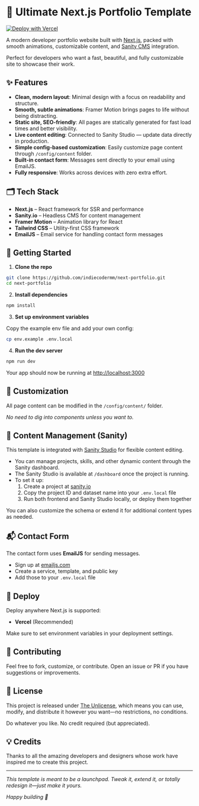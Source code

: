 # 🚀 Ultimate Next.js Portfolio Template

[![Deploy with Vercel](https://vercel.com/button)](https://vercel.com/new/git/external?repository-url=https://github.com/IndieCoderMM/next-portfolio)

A modern developer portfolio website built with [Next.js](https://nextjs.org), packed with smooth animations, customizable content, and [Sanity CMS](https://www.sanity.io) integration.

Perfect for developers who want a fast, beautiful, and fully customizable site to showcase their work.

## ✨ Features

- **Clean, modern layout**: Minimal design with a focus on readability and structure.
- **Smooth, subtle animations**: Framer Motion brings pages to life without being distracting.
- **Static site, SEO-friendly**: All pages are statically generated for fast load times and better visibility.
- **Live content editing**: Connected to Sanity Studio — update data directly in production.
- **Simple config-based customization**: Easily customize page content through `/config/content` folder.
- **Built-in contact form**: Messages sent directly to your email using EmailJS.
- **Fully responsive**: Works across devices with zero extra effort.

## 🗂 Tech Stack

- **Next.js** – React framework for SSR and performance
- **Sanity.io** – Headless CMS for content management
- **Framer Motion** – Animation library for React
- **Tailwind CSS** – Utility-first CSS framework
- **EmailJS** – Email service for handling contact form messages

## 🚀 Getting Started

1. **Clone the repo**

```bash
git clone https://github.com/indiecodermm/next-portfolio.git
cd next-portfolio
```

2. **Install dependencies**

```bash
npm install
```

3. **Set up environment variables**

Copy the example env file and add your own config:

```bash
cp env.example .env.local
```

4. **Run the dev server**

```bash
npm run dev
```

Your app should now be running at [http://localhost:3000](http://localhost:3000)

## 🧩 Customization

All page content can be modified in the `/config/content/` folder.

_No need to dig into components unless you want to._

## 📝 Content Management (Sanity)

This template is integrated with [Sanity Studio](https://www.sanity.io/) for flexible content editing.

- You can manage projects, skills, and other dynamic content through the Sanity dashboard.
- The Sanity Studio is available at `/dashboard` once the project is running.
- To set it up:
  1. Create a project at [sanity.io](https://www.sanity.io/)
  2. Copy the project ID and dataset name into your `.env.local` file
  3. Run both frontend and Sanity Studio locally, or deploy them together

You can also customize the schema or extend it for additional content types as needed.

## 📬 Contact Form

The contact form uses **EmailJS** for sending messages.

- Sign up at [emailjs.com](https://www.emailjs.com/)
- Create a service, template, and public key
- Add those to your `.env.local` file

## 🧪 Deploy

Deploy anywhere Next.js is supported:

- **Vercel** (Recommended)

Make sure to set environment variables in your deployment settings.

## 🤝 Contributing

Feel free to fork, customize, or contribute. Open an issue or PR if you have suggestions or improvements.

## 📄 License

This project is released under [The Unlicense](https://unlicense.org/), which means you can use, modify, and distribute it however you want—no restrictions, no conditions.

Do whatever you like. No credit required (but appreciated).

## 💡 Credits

Thanks to all the amazing developers and designers whose work have inspired me to create this project.

---

_This template is meant to be a launchpad. Tweak it, extend it, or totally redesign it—just make it yours._

_Happy building 🚀_
